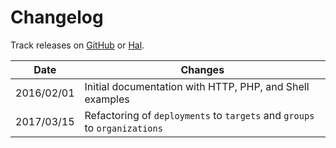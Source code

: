 # Changelog

Track releases on [GitHub](https://github.com/hal-platform/hal/releases) or [Hal](https://hal9000/latest-release).

Date       | Changes
---------- | -------
2016/02/01 | Initial documentation with HTTP, PHP, and Shell examples
2017/03/15 | Refactoring of `deployments` to `targets` and `groups` to `organizations`
